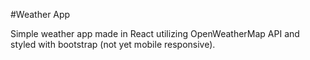 #Weather App

Simple weather app made in React utilizing OpenWeatherMap API and styled with bootstrap (not yet mobile responsive).
